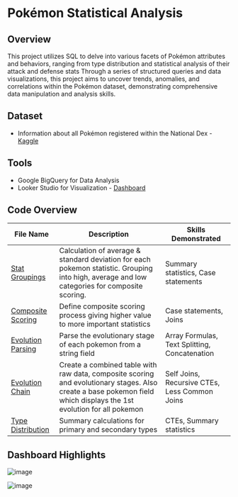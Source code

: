 # Pokémon Statistical Analysis

## Overview

This project utilizes SQL to delve into various facets of Pokémon attributes and behaviors, ranging from type distribution and statistical analysis of their attack and defense stats Through a series of structured queries and data visualizations, this project aims to uncover trends, anomalies, and correlations within the Pokémon dataset, demonstrating comprehensive data manipulation and analysis skills.

## Dataset
- Information about all Pokémon registered within the National Dex - [Kaggle](https://www.kaggle.com/datasets/guavocado/pokemon-stats-1025-pokemons)

## Tools
- Google BigQuery for Data Analysis
- Looker Studio for Visualization - [Dashboard](https://lookerstudio.google.com/reporting/5698d915-716f-4608-8725-4b238d285ae9)

## Code Overview

| File Name | Description | Skills Demonstrated | 
|-----------|-------------|---------------------|
| [Stat Groupings](https://github.com/ddibara5/pokemon-analysis/blob/main/Stat%20Groupings.sql) | Calculation of average & standard deviation for each pokemon statistic. Grouping into high, average and low categories for composite scoring. | Summary statistics, Case statements |
| [Composite Scoring](https://github.com/ddibara5/pokemon-analysis/blob/main/Composite%20Scoring.sql) | Define composite scoring process giving higher value to more important statistics | Case statements, Joins |
| [Evolution Parsing](https://github.com/ddibara5/pokemon-analysis/blob/main/Evolution%20Parsing.sql) | Parse the evolutionary stage of each pokemon from a string field | Array Formulas, Text Splitting, Concatenation |
| [Evolution Chain](https://github.com/ddibara5/pokemon-analysis/blob/main/Evolution%20Chain.sql) | Create a combined table with raw data, composite scoring and evolutionary stages. Also create a base pokemon field which displays the 1st evolution for all pokemon | Self Joins, Recursive CTEs, Less Common Joins |
| [Type Distribution](https://github.com/ddibara5/pokemon-analysis/blob/main/Type%20Distribution.sql) | Summary calculations for primary and secondary types | CTEs, Summary statistics |

## Dashboard Highlights

![image](https://github.com/ddibara5/pokemon-analysis/assets/169186597/f67e6b29-906c-4bc7-a241-3c5a7344a37f)

![image](https://github.com/ddibara5/pokemon-analysis/assets/169186597/8e3f0621-31fe-4bf1-b681-5743efcb146e)
